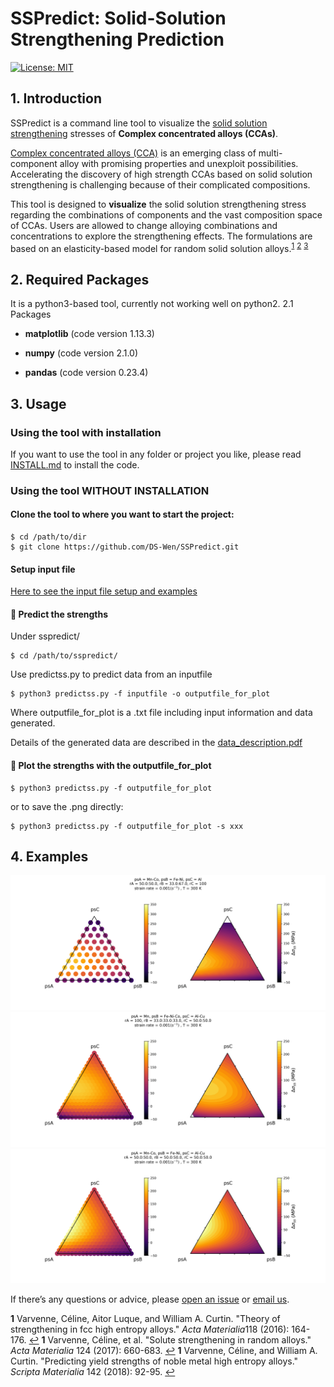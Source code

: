 # SSPredict: Solid-Solution Strengthening Prediction

[![License: MIT](https://img.shields.io/badge/License-MIT-yellow.svg)](https://opensource.org/licenses/MIT)

<!--
1. ##
   - ###
-->

## 1.  Introduction

SSPredict is a command line tool to visualize the [solid solution strengthening](https://en.wikipedia.org/wiki/Solid_solution_strengthening) stresses of **Complex concentrated alloys (CCAs)**.

[Complex concentrated alloys (CCA)](https://scholar.google.com/scholar?hl=en&as_sdt=0%2C15&q=complex+concentrated+alloys&btnG=) is an emerging class of multi-component alloy with promising properties and unexploit possibilities. Accelerating the discovery of high strength CCAs based on solid solution strengthening is challenging because of their complicated compositions. 

This tool is designed to **visualize** the solid solution strengthening stress regarding the combinations of components and the vast composition space of CCAs. Users are allowed to change alloying combinations and concentrations to explore the strengthening effects. The formulations are based on an elasticity-based model for random solid solution alloys.<sup id="a1">[1](#f1)</sup> <sup id="a2">[2](#f2)</sup> <sup id="a3">[3](#f3)</sup>



## 2.  Required Packages

It is a python3-based tool, currently not working well on python2.  2.1  Packages 

- **matplotlib** (code version 1.13.3)

- **numpy** (code version 2.1.0)

- **pandas** (code version 0.23.4)



## 3.  Usage

### Using the tool with installation

If you want to use the tool in any folder or project you like, please read [INSTALL.md](/INSTALL.md) to install the code.  



### Using the tool WITHOUT INSTALLATION

#### Clone the tool to where you want to start the project:

```
$ cd /path/to/dir
$ git clone https://github.com/DS-Wen/SSPredict.git
```

#### Setup input file

[Here to see the input file setup and examples](/examples/input_guide.md)

#### 📍 Predict the strengths

Under sspredict/ 

```
$ cd /path/to/sspredict/
```

Use predictss.py to predict data from an inputfile

```
$ python3 predictss.py -f inputfile -o outputfile_for_plot  
```

Where outputfile_for_plot is a .txt file including input information and data generated.  

Details of the generated data are described in the [data_description.pdf](examples/output_description.pdf)

#### 📍 Plot the strengths with the outputfile_for_plot

```
$ python3 predictss.py -f outputfile_for_plot
```

or to save the .png directly:

```
$ python3 predictss.py -f outputfile_for_plot -s xxx
```



## 4. Examples

![](examples/MnFe-CoNi-Al/MnFe-CoNi-Al_plot.png)
![](examples/Mn-FeCoNi-AlCu/Mn-FeCoNi-AlCu_plot.png)
![](examples/MnFe-CoNi-AlCu/MnFe-CoNi-AlCu_plot.png)



If there’s any questions or advice, please [open an issue](https://github.com/DS-Wen/SSPredict/issues/new) or [email us](mailto:wen94@purdue.edu?subject=[Github]%20SSPredict).



<b id="f1">1</b> Varvenne, Céline, Aitor Luque, and William A. Curtin. "Theory of strengthening in fcc high entropy alloys." *Acta Materialia*118 (2016): 164-176. [↩](#a1)
<b id="f2">1</b> Varvenne, Céline, et al. "Solute strengthening in random alloys." *Acta Materialia* 124 (2017): 660-683. [↩](#a2)
<b id="f2">1</b> Varvenne, Céline, and William A. Curtin. "Predicting yield strengths of noble metal high entropy alloys." *Scripta Materialia* 142 (2018): 92-95. [↩](#a3)
